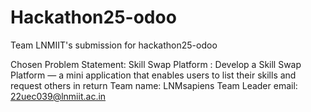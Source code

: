 # Hackathon25-odoo
Team LNMIIT's submission for hackathon25-odoo

Chosen Problem Statement:
Skill Swap Platform : Develop a Skill Swap Platform — a mini application that enables users to list their skills and request others in return
Team name: LNMsapiens
Team Leader email: 22uec039@lnmiit.ac.in


